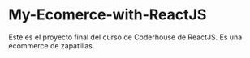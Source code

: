 # My-Ecomerce-with-ReactJS
Este es el proyecto final del curso de Coderhouse de ReactJS. Es una ecommerce de zapatillas.

